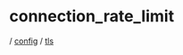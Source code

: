 # connection_rate_limit

/ [config](/ref/config/index.md) / [tls](/ref/config/config/tls/index.md) 

